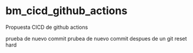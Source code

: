 # bm_cicd_github_actions
Propuesta CICD de github actions

prueba de nuevo commit
prubea de nuevo commit despues de un git reset hard